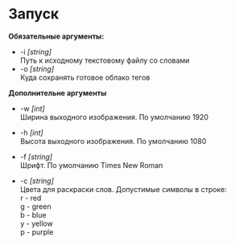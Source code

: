 # Запуск
__Обязательные аргументы:__
* -i _[string]_  
Путь к исходному текстовому файлу со словами
* -o _[string]_  
Куда сохранять готовое облако тегов
  
__Дополнительне аргументы__
* -w _[int]_  
Ширина выходного изображения. По умолчанию 1920

* -h _[int]_  
Высота выходного изображения. По умолчанию 1080   

* -f _[string]_  
Шрифт. По умолчанию Times New Roman

* -c _[string]_  
Цвета для раскраски слов. Допустимые символы в строке:  
r - red  
g - green  
b - blue  
y - yellow  
p - purple  